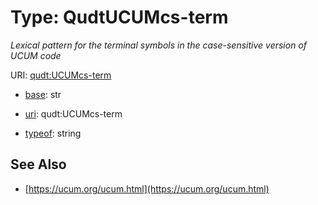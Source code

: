 # Type: QudtUCUMcs-term




_Lexical pattern for the terminal symbols in the case-sensitive version of UCUM code_



URI: [qudt:UCUMcs-term](qudt:UCUMcs-term)

* [base](https://w3id.org/linkml/base): str

* [uri](https://w3id.org/linkml/uri): qudt:UCUMcs-term


* [typeof](https://w3id.org/linkml/typeof): string







## See Also

* [https://ucum.org/ucum.html](https://ucum.org/ucum.html)


